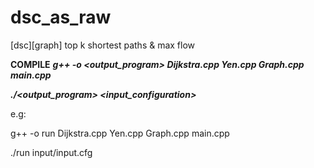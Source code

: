 # dsc_as_raw
[dsc][graph] top k shortest paths &amp; max flow

**COMPILE**
***g++ -o <output_program> Dijkstra.cpp Yen.cpp Graph.cpp main.cpp***

***./<output_program> <input_configuration>***

e.g:

g++ -o run Dijkstra.cpp Yen.cpp Graph.cpp main.cpp

./run input/input.cfg
